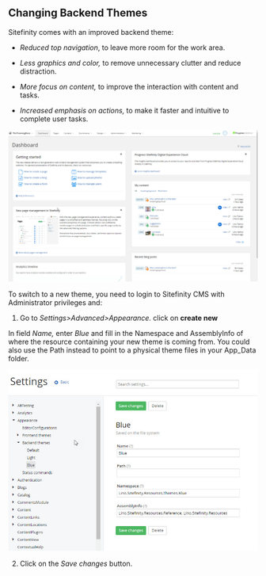 
Changing Backend Themes
-----------------------

Sitefinity comes with an improved backend theme:

-   *Reduced top navigation*, to leave more room for the work area.

-   *Less graphics and color,* to remove unnecessary clutter and reduce
    distraction.

-   *More focus on content,* to improve the interaction with content and
    tasks.

-   *Increased emphasis on actions,* to make it faster and intuitive to
    complete user tasks.

![](../media/image198.jpeg)

To switch to a new theme, you need to login to Sitefinity CMS with Administrator privileges and:

1.  Go to *Settings\>Advanced\>Appearance.* click on **create new**

In field *Name,* enter *Blue* and fill in the Namespace and AssemblyInfo of where the resource containing your new theme is coming from.  You could also use the Path instead to point to a physical theme files in your App_Data folder.

![](../media/image200.jpeg)

2.  Click on the *Save changes* button.